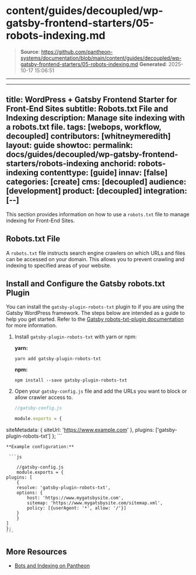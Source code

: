 # content/guides/decoupled/wp-gatsby-frontend-starters/05-robots-indexing.md

> **Source**: https://github.com/pantheon-systems/documentation/blob/main/content/guides/decoupled/wp-gatsby-frontend-starters/05-robots-indexing.md
> **Generated**: 2025-10-17 15:06:51

---

---
title: WordPress + Gatsby Frontend Starter for Front-End Sites
subtitle: Robots.txt File and Indexing
description: Manage site indexing with a robots.txt file.
tags: [webops, workflow, decoupled]
contributors: [whitneymeredith]
layout: guide
showtoc:
permalink: docs/guides/decoupled/wp-gatsby-frontend-starters/robots-indexing
anchorid: robots-indexing
contenttype: [guide]
innav: [false]
categories: [create]
cms: [decoupled]
audience: [development]
product: [decoupled]
integration: [--]
---

This section provides information on how to use a `robots.txt` file to manage indexing for Front-End Sites.

## Robots.txt File

A `robots.txt` file instructs search engine crawlers on which URLs and files can be accessed on your domain. This allows you to prevent crawling and indexing to specified areas of your website.

## Install and Configure the Gatsby robots.txt Plugin

You can install the `gatsby-plugin-robots-txt` plugin to if you are using the Gatsby WordPress framework. The steps below are intended as a guide to help you get started. Refer to the [Gatsby robots-txt-plugin documentation](https://www.gatsbyjs.com/plugins/gatsby-plugin-robots-txt/) for more information.

1. Install `gatsby-plugin-robots-txt` with yarn or npm:

    **yarn:**

    ```bash{promptUser: user}
    yarn add gatsby-plugin-robots-txt
    ```

    **npm:**

    ```bash{promptUser: user}
    npm install --save gatsby-plugin-robots-txt
    ```

1. Open your `gatsby-config.js` file and add the URLs you want to block or allow crawler access to.

    ```js
    //gatsby-config.js

    module.exports = {
  siteMetadata: {
    siteUrl: 'https://www.example.com'
  },
  plugins: ['gatsby-plugin-robots-txt']
    };
    ```

    **Example configuration:**

     ```js

        //gatsby-config.js
        module.exports = {
    plugins: [
        {
        resolve: 'gatsby-plugin-robots-txt',
        options: {
            host: 'https://www.mygatsbysite.com',
            sitemap: 'https://www.mygatsbysite.com/sitemap.xml',
            policy: [{userAgent: '*', allow: '/'}]
        }
        }
    ]
    };
    ```

## More Resources

- [Bots and Indexing on Pantheon](/bots-and-indexing)
